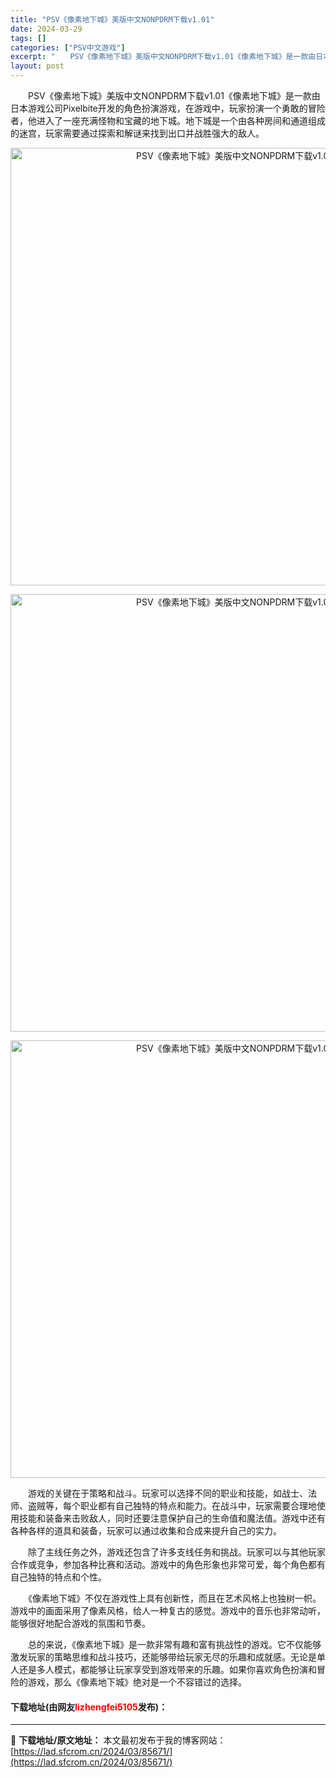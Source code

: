 ```yaml
---
title: "PSV《像素地下城》美版中文NONPDRM下载v1.01"
date: 2024-03-29
tags: []
categories: ["PSV中文游戏"]
excerpt: "　　PSV《像素地下城》美版中文NONPDRM下载v1.01《像素地下城》是一款由日本游戏公司Pixelbite开发的角色扮演游戏，在游戏中，玩家扮演一个勇敢的冒险者，他进入了一座充满怪物和宝藏的地下城。地下城是一个由各种房间和通道组成的迷宫，玩家需要通过探索和解谜来找到出口并战胜强大的敌人。 　　&hellip;"
layout: post
---
```


 <p>　　PSV《像素地下城》美版中文NONPDRM下载v1.01《像素地下城》是一款由日本游戏公司Pixelbite开发的角色扮演游戏，在游戏中，玩家扮演一个勇敢的冒险者，他进入了一座充满怪物和宝藏的地下城。地下城是一个由各种房间和通道组成的迷宫，玩家需要通过探索和解谜来找到出口并战胜强大的敌人。</p> <p align="center"><img align="" border="0" src="https://lad.sfcrom.cn/wp-content/uploads/2024/03/20240329_660674be6a672.webp" width="700" alt="PSV《像素地下城》美版中文NONPDRM下载v1.01" /></p> <p align="center"><img align="" border="0" src="https://lad.sfcrom.cn/wp-content/uploads/2024/03/20240329_660674bec3acd.webp" width="700" alt="PSV《像素地下城》美版中文NONPDRM下载v1.01" /></p> <p align="center"><img align="" border="0" src="https://lad.sfcrom.cn/wp-content/uploads/2024/03/20240329_660674bf29584.webp" width="700" alt="PSV《像素地下城》美版中文NONPDRM下载v1.01" /></p> <p>　　游戏的关键在于策略和战斗。玩家可以选择不同的职业和技能，如战士、法师、盗贼等，每个职业都有自己独特的特点和能力。在战斗中，玩家需要合理地使用技能和装备来击败敌人，同时还要注意保护自己的生命值和魔法值。游戏中还有各种各样的道具和装备，玩家可以通过收集和合成来提升自己的实力。</p> <p>　　除了主线任务之外，游戏还包含了许多支线任务和挑战。玩家可以与其他玩家合作或竞争，参加各种比赛和活动。游戏中的角色形象也非常可爱，每个角色都有自己独特的特点和个性。</p> <p>　　《像素地下城》不仅在游戏性上具有创新性，而且在艺术风格上也独树一帜。游戏中的画面采用了像素风格，给人一种复古的感觉。游戏中的音乐也非常动听，能够很好地配合游戏的氛围和节奏。</p> <p>　　总的来说，《像素地下城》是一款非常有趣和富有挑战性的游戏。它不仅能够激发玩家的策略思维和战斗技巧，还能够带给玩家无尽的乐趣和成就感。无论是单人还是多人模式，都能够让玩家享受到游戏带来的乐趣。如果你喜欢角色扮演和冒险的游戏，那么《像素地下城》绝对是一个不容错过的选择。</p> <p><h4>下载地址(由网友<font color="red">lizhengfei5105</font>发布)：</h4></p> 

---
📖 **下载地址/原文地址：** 本文最初发布于我的博客网站：[https://lad.sfcrom.cn/2024/03/85671/](https://lad.sfcrom.cn/2024/03/85671/)
